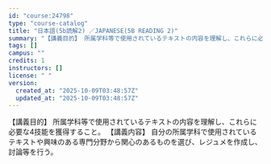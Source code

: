 ```yaml
---
id: "course:24798"
type: "course-catalog"
title: "日本語(5b読解2) ／JAPANESE(5B READING 2)"
summary: "【講義目的】 所属学科等で使用されているテキストの内容を理解し、これらに必要な4技能を獲得すること。 【講義内容】 自分の所属学科で使用されているテキストや興味のある専門分野から関心のあるものを選び、レジュメを作成し、討論等を行う。"
tags: []
campus: ""
credits: 1
instructors: []
license: " "
version:
  created_at: "2025-10-09T03:48:57Z"
  updated_at: "2025-10-09T03:48:57Z"
---
```


【講義目的】 所属学科等で使用されているテキストの内容を理解し、これらに必要な4技能を獲得すること。 【講義内容】 自分の所属学科で使用されているテキストや興味のある専門分野から関心のあるものを選び、レジュメを作成し、討論等を行う。
